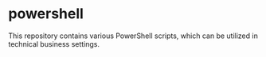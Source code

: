 # powershell
This  repository contains various PowerShell scripts, which can be utilized in technical business settings. 

